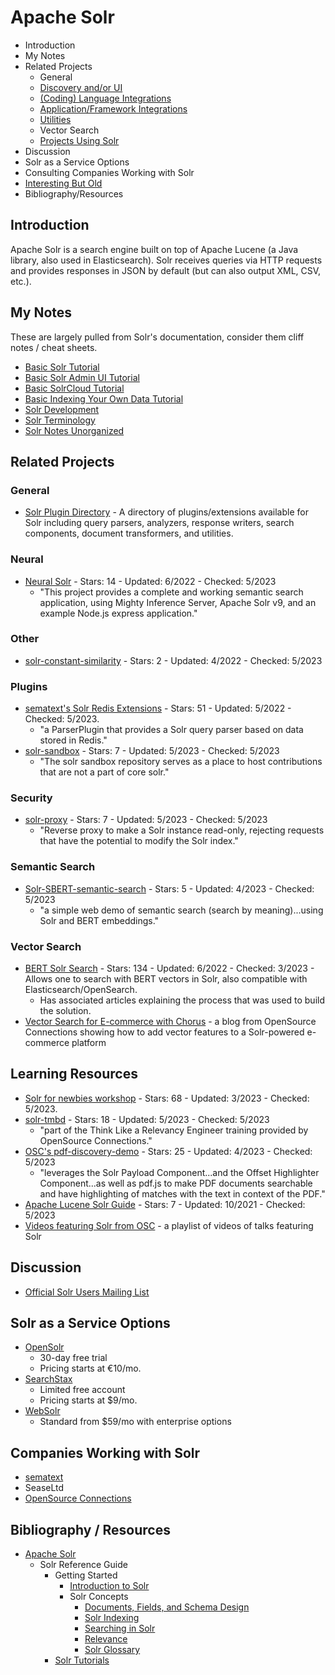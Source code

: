 # Apache Solr
- Introduction
- My Notes
- Related Projects
    - General
    - [Discovery and/or UI](./solr/solr-resources-ui.md)
    - [(Coding) Language Integrations](./solr/solr-resources-code.md)
    - [Application/Framework Integrations](./solr/solr-resources-app-framework-integrations.md)
    - [Utilities](./solr/solr-resources-utilities.md)
    - Vector Search
    - [Projects Using Solr](./solr/solr-resources-used-by.md)
- Discussion
- Solr as a Service Options
- Consulting Companies Working with Solr
- [Interesting But Old](./solr/solr-resources-interesting-old.md)
- Bibliography/Resources

## Introduction
Apache Solr is a search engine built on top of Apache Lucene (a Java library, also used in Elasticsearch). Solr receives queries via HTTP requests and provides responses in JSON by default (but can also output XML, CSV, etc.).

## My Notes
These are largely pulled from Solr's documentation, consider them cliff notes / cheat sheets.
- [Basic Solr Tutorial](./solr/basic-tutorial.md)
- [Basic Solr Admin UI Tutorial](./solr/basic-admin-ui-tutorial.md)
- [Basic SolrCloud Tutorial](./solr/basic-solrcloud-tutorial.md)
- [Basic Indexing Your Own Data Tutorial](./solr/basic-indexing-your-own-data.md)
- [Solr Development](./solr/solr-development.md)
- [Solr Terminology](./solr/solr-terminology.md)
- [Solr Notes Unorganized](./solr/solr-notes.md)

## Related Projects

### General
- [Solr Plugin Directory](https://solr.cool/) - A directory of plugins/extensions available for Solr including query parsers, analyzers, response writers, search components, document transformers, and utilities.

### Neural
- [Neural Solr](https://github.com/maxdotio/neural-solr) - Stars: 14 - Updated: 6/2022 - Checked: 5/2023
    - "This project provides a complete and working semantic search application, using Mighty Inference Server, Apache Solr v9, and an example Node.js express application."

### Other
- [solr-constant-similarity](https://github.com/freedev/solr-constant-similarity) - Stars: 2 - Updated: 4/2022 - Checked: 5/2023

### Plugins
- [sematext's Solr Redis Extensions](https://github.com/sematext/solr-redis) - Stars: 51 - Updated: 5/2022 - Checked: 5/2023.
    - "a ParserPlugin that provides a Solr query parser based on data stored in Redis."
- [solr-sandbox](https://github.com/apache/solr-sandbox) - Stars: 7 - Updated: 5/2023 - Checked: 5/2023
    - "The solr sandbox repository serves as a place to host contributions that are not a part of core solr."

### Security
- [solr-proxy](https://github.com/Trott/solr-proxy) - Stars: 7 - Updated: 5/2023 - Checked: 5/2023
    - "Reverse proxy to make a Solr instance read-only, rejecting requests that have the potential to modify the Solr index."

### Semantic Search
- [Solr-SBERT-semantic-search](https://github.com/tkhang1999/Solr-SBERT-semantic-search) - Stars: 5 - Updated: 4/2023 - Checked: 5/2023
    - "a simple web demo of semantic search (search by meaning)...using Solr and BERT embeddings."

### Vector Search
- [BERT Solr Search](https://github.com/DmitryKey/bert-solr-search) - Stars: 134 - Updated: 6/2022 - Checked: 3/2023 - Allows one to search with BERT vectors in Solr, also compatible with Elasticsearch/OpenSearch.
    - Has associated articles explaining the process that was used to build the solution.
- [Vector Search for E-commerce with Chorus](https://opensourceconnections.com/blog/2023/03/22/building-vector-search-in-chorus-a-technical-deep-dive/) - a blog from OpenSource Connections showing how to add vector features to a Solr-powered e-commerce platform

## Learning Resources
- [Solr for newbies workshop](https://github.com/hectorcorrea/solr-for-newbies) - Stars: 68 - Updated: 3/2023 - Checked: 5/2023.
- [solr-tmbd](https://github.com/o19s/solr-tmdb) - Stars: 18 - Updated: 5/2023 - Checked: 5/2023
    - "part of the Think Like a Relevancy Engineer training provided by OpenSource Connections."
- [OSC's pdf-discovery-demo](https://github.com/o19s/pdf-discovery-demo) - Stars: 25 - Updated: 4/2023 - Checked: 5/2023
    - "leverages the Solr Payload Component...and the Offset Highlighter Component...as well as pdf.js to make PDF documents searchable and have highlighting of matches with the text in context of the PDF."
- [Apache Lucene Solr Guide](https://github.com/mikeroyal/Apache-Lucene-Solr-Guide) - Stars: 7 - Updated: 10/2021 - Checked: 5/2023
- [Videos featuring Solr from OSC](https://www.youtube.com/playlist?list=PLCoJWKqBHERuLJgmR0PhiXmS3TUYjWatW) - a playlist of videos of talks featuring Solr

## Discussion
- [Official Solr Users Mailing List](https://lists.apache.org/list.html?users@solr.apache.org)

## Solr as a Service Options
- [OpenSolr](https://opensolr.com/)
    - 30-day free trial
    - Pricing starts at €10/mo.
- [SearchStax](https://www.searchstax.com/)
    - Limited free account
    - Pricing starts at $9/mo.
- [WebSolr](https://www.websolr.com/)
    - Standard from $59/mo with enterprise options

## Companies Working with Solr
- [sematext](https://sematext.com/)
- SeaseLtd
- [OpenSource Connections](https://www.opensourceconnections.com)


## Bibliography / Resources
- [Apache Solr](https://solr.apache.org/)
    - Solr Reference Guide
        - Getting Started
            - [Introduction to Solr](https://solr.apache.org/guide/solr/latest/getting-started/introduction.html)
            - Solr Concepts
                - [Documents, Fields, and Schema Design](https://solr.apache.org/guide/solr/latest/getting-started/documents-fields-schema-design.html)
                - [Solr Indexing](https://solr.apache.org/guide/solr/latest/getting-started/solr-indexing.html)
                - [Searching in Solr](https://solr.apache.org/guide/solr/latest/getting-started/searching-in-solr.html)
                - [Relevance](https://solr.apache.org/guide/solr/latest/getting-started/relevance.html)
                - [Solr Glossary](https://solr.apache.org/guide/solr/latest/getting-started/solr-glossary.html)
        - [Solr Tutorials](https://solr.apache.org/guide/solr/latest/getting-started/solr-tutorial.html)
        
